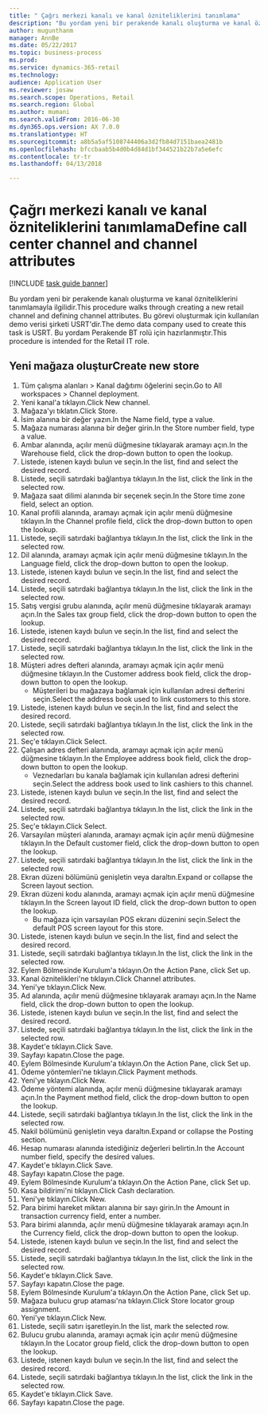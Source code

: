 ```yaml
--- 
title: " Çağrı merkezi kanalı ve kanal özniteliklerini tanımlama"
description: "Bu yordam yeni bir perakende kanalı oluşturma ve kanal özniteliklerini tanımlamayla ilgilidir."
author: mugunthanm
manager: AnnBe
ms.date: 05/22/2017
ms.topic: business-process
ms.prod: 
ms.service: dynamics-365-retail
ms.technology: 
audience: Application User
ms.reviewer: josaw
ms.search.scope: Operations, Retail
ms.search.region: Global
ms.author: mumani
ms.search.validFrom: 2016-06-30
ms.dyn365.ops.version: AX 7.0.0
ms.translationtype: HT
ms.sourcegitcommit: a8b5a5af5108744406a3d2fb84d7151baea2481b
ms.openlocfilehash: bfccbaab5b4d0b4d84d1bf344521b22b7a5e6efc
ms.contentlocale: tr-tr
ms.lasthandoff: 04/13/2018

---
```

# <a name="define-call-center-channel-and-channel-attributes"></a><span data-ttu-id="121a5-103"> Çağrı merkezi kanalı ve kanal özniteliklerini tanımlama</span><span class="sxs-lookup"><span data-stu-id="121a5-103">Define call center channel and channel attributes</span></span>

[!INCLUDE [task guide banner](../includes/task-guide-banner.md)]

<span data-ttu-id="121a5-104">Bu yordam yeni bir perakende kanalı oluşturma ve kanal özniteliklerini tanımlamayla ilgilidir.</span><span class="sxs-lookup"><span data-stu-id="121a5-104">This procedure walks through creating a new retail channel and defining channel attributes.</span></span> <span data-ttu-id="121a5-105">Bu görevi oluşturmak için kullanılan demo verisi şirketi USRT'dir.</span><span class="sxs-lookup"><span data-stu-id="121a5-105">The demo data company used to create this task is USRT.</span></span> <span data-ttu-id="121a5-106">Bu yordam Perakende BT rolü için hazırlanmıştır.</span><span class="sxs-lookup"><span data-stu-id="121a5-106">This procedure is intended for the Retail IT role.</span></span>


## <a name="create-new-store"></a><span data-ttu-id="121a5-107">Yeni mağaza oluştur</span><span class="sxs-lookup"><span data-stu-id="121a5-107">Create new store</span></span>
1. <span data-ttu-id="121a5-108">Tüm çalışma alanları > Kanal dağıtımı öğelerini seçin.</span><span class="sxs-lookup"><span data-stu-id="121a5-108">Go to All workspaces > Channel deployment.</span></span>
2. <span data-ttu-id="121a5-109">Yeni kanal'a tıklayın.</span><span class="sxs-lookup"><span data-stu-id="121a5-109">Click New channel.</span></span>
3. <span data-ttu-id="121a5-110">Mağaza'yı tıklatın.</span><span class="sxs-lookup"><span data-stu-id="121a5-110">Click Store.</span></span>
4. <span data-ttu-id="121a5-111">İsim alanına bir değer yazın.</span><span class="sxs-lookup"><span data-stu-id="121a5-111">In the Name field, type a value.</span></span>
5. <span data-ttu-id="121a5-112">Mağaza numarası alanına bir değer girin.</span><span class="sxs-lookup"><span data-stu-id="121a5-112">In the Store number field, type a value.</span></span>
6. <span data-ttu-id="121a5-113">Ambar alanında, açılır menü düğmesine tıklayarak aramayı açın.</span><span class="sxs-lookup"><span data-stu-id="121a5-113">In the Warehouse field, click the drop-down button to open the lookup.</span></span>
7. <span data-ttu-id="121a5-114">Listede, istenen kaydı bulun ve seçin.</span><span class="sxs-lookup"><span data-stu-id="121a5-114">In the list, find and select the desired record.</span></span>
8. <span data-ttu-id="121a5-115">Listede, seçili satırdaki bağlantıya tıklayın.</span><span class="sxs-lookup"><span data-stu-id="121a5-115">In the list, click the link in the selected row.</span></span>
9. <span data-ttu-id="121a5-116">Mağaza saat dilimi alanında bir seçenek seçin.</span><span class="sxs-lookup"><span data-stu-id="121a5-116">In the Store time zone field, select an option.</span></span>
10. <span data-ttu-id="121a5-117">Kanal profili alanında, aramayı açmak için açılır menü düğmesine tıklayın.</span><span class="sxs-lookup"><span data-stu-id="121a5-117">In the Channel profile field, click the drop-down button to open the lookup.</span></span>
11. <span data-ttu-id="121a5-118">Listede, seçili satırdaki bağlantıya tıklayın.</span><span class="sxs-lookup"><span data-stu-id="121a5-118">In the list, click the link in the selected row.</span></span>
12. <span data-ttu-id="121a5-119">Dil alanında, aramayı açmak için açılır menü düğmesine tıklayın.</span><span class="sxs-lookup"><span data-stu-id="121a5-119">In the Language field, click the drop-down button to open the lookup.</span></span>
13. <span data-ttu-id="121a5-120">Listede, istenen kaydı bulun ve seçin.</span><span class="sxs-lookup"><span data-stu-id="121a5-120">In the list, find and select the desired record.</span></span>
14. <span data-ttu-id="121a5-121">Listede, seçili satırdaki bağlantıya tıklayın.</span><span class="sxs-lookup"><span data-stu-id="121a5-121">In the list, click the link in the selected row.</span></span>
15. <span data-ttu-id="121a5-122">Satış vergisi grubu alanında, açılır menü düğmesine tıklayarak aramayı açın.</span><span class="sxs-lookup"><span data-stu-id="121a5-122">In the Sales tax group field, click the drop-down button to open the lookup.</span></span>
16. <span data-ttu-id="121a5-123">Listede, istenen kaydı bulun ve seçin.</span><span class="sxs-lookup"><span data-stu-id="121a5-123">In the list, find and select the desired record.</span></span>
17. <span data-ttu-id="121a5-124">Listede, seçili satırdaki bağlantıya tıklayın.</span><span class="sxs-lookup"><span data-stu-id="121a5-124">In the list, click the link in the selected row.</span></span>
18. <span data-ttu-id="121a5-125">Müşteri adres defteri alanında, aramayı açmak için açılır menü düğmesine tıklayın.</span><span class="sxs-lookup"><span data-stu-id="121a5-125">In the Customer address book field, click the drop-down button to open the lookup.</span></span>
    * <span data-ttu-id="121a5-126">Müşterileri bu mağazaya bağlamak için kullanılan adresi defterini seçin.</span><span class="sxs-lookup"><span data-stu-id="121a5-126">Select the address book used to link customers to this store.</span></span>  
19. <span data-ttu-id="121a5-127">Listede, istenen kaydı bulun ve seçin.</span><span class="sxs-lookup"><span data-stu-id="121a5-127">In the list, find and select the desired record.</span></span>
20. <span data-ttu-id="121a5-128">Listede, seçili satırdaki bağlantıya tıklayın.</span><span class="sxs-lookup"><span data-stu-id="121a5-128">In the list, click the link in the selected row.</span></span>
21. <span data-ttu-id="121a5-129">Seç'e tıklayın.</span><span class="sxs-lookup"><span data-stu-id="121a5-129">Click Select.</span></span>
22. <span data-ttu-id="121a5-130">Çalışan adres defteri alanında, aramayı açmak için açılır menü düğmesine tıklayın.</span><span class="sxs-lookup"><span data-stu-id="121a5-130">In the Employee address book field, click the drop-down button to open the lookup.</span></span>
    * <span data-ttu-id="121a5-131">Veznedarları bu kanala bağlamak için kullanılan adresi defterini seçin.</span><span class="sxs-lookup"><span data-stu-id="121a5-131">Select the address book used to link cashiers to this channel.</span></span>  
23. <span data-ttu-id="121a5-132">Listede, istenen kaydı bulun ve seçin.</span><span class="sxs-lookup"><span data-stu-id="121a5-132">In the list, find and select the desired record.</span></span>
24. <span data-ttu-id="121a5-133">Listede, seçili satırdaki bağlantıya tıklayın.</span><span class="sxs-lookup"><span data-stu-id="121a5-133">In the list, click the link in the selected row.</span></span>
25. <span data-ttu-id="121a5-134">Seç'e tıklayın.</span><span class="sxs-lookup"><span data-stu-id="121a5-134">Click Select.</span></span>
26. <span data-ttu-id="121a5-135">Varsayılan müşteri alanında, aramayı açmak için açılır menü düğmesine tıklayın.</span><span class="sxs-lookup"><span data-stu-id="121a5-135">In the Default customer field, click the drop-down button to open the lookup.</span></span>
27. <span data-ttu-id="121a5-136">Listede, seçili satırdaki bağlantıya tıklayın.</span><span class="sxs-lookup"><span data-stu-id="121a5-136">In the list, click the link in the selected row.</span></span>
28. <span data-ttu-id="121a5-137">Ekran düzeni bölümünü genişletin veya daraltın.</span><span class="sxs-lookup"><span data-stu-id="121a5-137">Expand or collapse the Screen layout section.</span></span>
29. <span data-ttu-id="121a5-138">Ekran düzeni kodu alanında, aramayı açmak için açılır menü düğmesine tıklayın.</span><span class="sxs-lookup"><span data-stu-id="121a5-138">In the Screen layout ID field, click the drop-down button to open the lookup.</span></span>
    * <span data-ttu-id="121a5-139">Bu mağaza için varsayılan POS ekranı düzenini seçin.</span><span class="sxs-lookup"><span data-stu-id="121a5-139">Select the default POS screen layout for this store.</span></span>  
30. <span data-ttu-id="121a5-140">Listede, istenen kaydı bulun ve seçin.</span><span class="sxs-lookup"><span data-stu-id="121a5-140">In the list, find and select the desired record.</span></span>
31. <span data-ttu-id="121a5-141">Listede, seçili satırdaki bağlantıya tıklayın.</span><span class="sxs-lookup"><span data-stu-id="121a5-141">In the list, click the link in the selected row.</span></span>
32. <span data-ttu-id="121a5-142">Eylem Bölmesinde Kurulum'a tıklayın.</span><span class="sxs-lookup"><span data-stu-id="121a5-142">On the Action Pane, click Set up.</span></span>
33. <span data-ttu-id="121a5-143">Kanal öznitelikleri'ne tıklayın.</span><span class="sxs-lookup"><span data-stu-id="121a5-143">Click Channel attributes.</span></span>
34. <span data-ttu-id="121a5-144">Yeni'ye tıklayın.</span><span class="sxs-lookup"><span data-stu-id="121a5-144">Click New.</span></span>
35. <span data-ttu-id="121a5-145">Ad alanında, açılır menü düğmesine tıklayarak aramayı açın.</span><span class="sxs-lookup"><span data-stu-id="121a5-145">In the Name field, click the drop-down button to open the lookup.</span></span>
36. <span data-ttu-id="121a5-146">Listede, istenen kaydı bulun ve seçin.</span><span class="sxs-lookup"><span data-stu-id="121a5-146">In the list, find and select the desired record.</span></span>
37. <span data-ttu-id="121a5-147">Listede, seçili satırdaki bağlantıya tıklayın.</span><span class="sxs-lookup"><span data-stu-id="121a5-147">In the list, click the link in the selected row.</span></span>
38. <span data-ttu-id="121a5-148">Kaydet'e tıklayın.</span><span class="sxs-lookup"><span data-stu-id="121a5-148">Click Save.</span></span>
39. <span data-ttu-id="121a5-149">Sayfayı kapatın.</span><span class="sxs-lookup"><span data-stu-id="121a5-149">Close the page.</span></span>
40. <span data-ttu-id="121a5-150">Eylem Bölmesinde Kurulum'a tıklayın.</span><span class="sxs-lookup"><span data-stu-id="121a5-150">On the Action Pane, click Set up.</span></span>
41. <span data-ttu-id="121a5-151">Ödeme yöntemleri'ne tıklayın.</span><span class="sxs-lookup"><span data-stu-id="121a5-151">Click Payment methods.</span></span>
42. <span data-ttu-id="121a5-152">Yeni'ye tıklayın.</span><span class="sxs-lookup"><span data-stu-id="121a5-152">Click New.</span></span>
43. <span data-ttu-id="121a5-153">Ödeme yöntemi alanında, açılır menü düğmesine tıklayarak aramayı açın.</span><span class="sxs-lookup"><span data-stu-id="121a5-153">In the Payment method field, click the drop-down button to open the lookup.</span></span>
44. <span data-ttu-id="121a5-154">Listede, seçili satırdaki bağlantıya tıklayın.</span><span class="sxs-lookup"><span data-stu-id="121a5-154">In the list, click the link in the selected row.</span></span>
45. <span data-ttu-id="121a5-155">Nakil bölümünü genişletin veya daraltın.</span><span class="sxs-lookup"><span data-stu-id="121a5-155">Expand or collapse the Posting section.</span></span>
46. <span data-ttu-id="121a5-156">Hesap numarası alanında istediğiniz değerleri belirtin.</span><span class="sxs-lookup"><span data-stu-id="121a5-156">In the Account number field, specify the desired values.</span></span>
47. <span data-ttu-id="121a5-157">Kaydet'e tıklayın.</span><span class="sxs-lookup"><span data-stu-id="121a5-157">Click Save.</span></span>
48. <span data-ttu-id="121a5-158">Sayfayı kapatın.</span><span class="sxs-lookup"><span data-stu-id="121a5-158">Close the page.</span></span>
49. <span data-ttu-id="121a5-159">Eylem Bölmesinde Kurulum'a tıklayın.</span><span class="sxs-lookup"><span data-stu-id="121a5-159">On the Action Pane, click Set up.</span></span>
50. <span data-ttu-id="121a5-160">Kasa bildirimi'ni tıklayın.</span><span class="sxs-lookup"><span data-stu-id="121a5-160">Click Cash declaration.</span></span>
51. <span data-ttu-id="121a5-161">Yeni'ye tıklayın.</span><span class="sxs-lookup"><span data-stu-id="121a5-161">Click New.</span></span>
52. <span data-ttu-id="121a5-162">Para birimi hareket miktarı alanına bir sayı girin.</span><span class="sxs-lookup"><span data-stu-id="121a5-162">In the Amount in transaction currency field, enter a number.</span></span>
53. <span data-ttu-id="121a5-163">Para birimi alanında, açılır menü düğmesine tıklayarak aramayı açın.</span><span class="sxs-lookup"><span data-stu-id="121a5-163">In the Currency field, click the drop-down button to open the lookup.</span></span>
54. <span data-ttu-id="121a5-164">Listede, istenen kaydı bulun ve seçin.</span><span class="sxs-lookup"><span data-stu-id="121a5-164">In the list, find and select the desired record.</span></span>
55. <span data-ttu-id="121a5-165">Listede, seçili satırdaki bağlantıya tıklayın.</span><span class="sxs-lookup"><span data-stu-id="121a5-165">In the list, click the link in the selected row.</span></span>
56. <span data-ttu-id="121a5-166">Kaydet'e tıklayın.</span><span class="sxs-lookup"><span data-stu-id="121a5-166">Click Save.</span></span>
57. <span data-ttu-id="121a5-167">Sayfayı kapatın.</span><span class="sxs-lookup"><span data-stu-id="121a5-167">Close the page.</span></span>
58. <span data-ttu-id="121a5-168">Eylem Bölmesinde Kurulum'a tıklayın.</span><span class="sxs-lookup"><span data-stu-id="121a5-168">On the Action Pane, click Set up.</span></span>
59. <span data-ttu-id="121a5-169">Mağaza bulucu grup ataması'na tıklayın.</span><span class="sxs-lookup"><span data-stu-id="121a5-169">Click Store locator group assignment.</span></span>
60. <span data-ttu-id="121a5-170">Yeni'ye tıklayın.</span><span class="sxs-lookup"><span data-stu-id="121a5-170">Click New.</span></span>
61. <span data-ttu-id="121a5-171">Listede, seçili satırı işaretleyin.</span><span class="sxs-lookup"><span data-stu-id="121a5-171">In the list, mark the selected row.</span></span>
62. <span data-ttu-id="121a5-172">Bulucu grubu alanında, aramayı açmak için açılır menü düğmesine tıklayın.</span><span class="sxs-lookup"><span data-stu-id="121a5-172">In the Locator group field, click the drop-down button to open the lookup.</span></span>
63. <span data-ttu-id="121a5-173">Listede, istenen kaydı bulun ve seçin.</span><span class="sxs-lookup"><span data-stu-id="121a5-173">In the list, find and select the desired record.</span></span>
64. <span data-ttu-id="121a5-174">Listede, seçili satırdaki bağlantıya tıklayın.</span><span class="sxs-lookup"><span data-stu-id="121a5-174">In the list, click the link in the selected row.</span></span>
65. <span data-ttu-id="121a5-175">Kaydet'e tıklayın.</span><span class="sxs-lookup"><span data-stu-id="121a5-175">Click Save.</span></span>
66. <span data-ttu-id="121a5-176">Sayfayı kapatın.</span><span class="sxs-lookup"><span data-stu-id="121a5-176">Close the page.</span></span>


